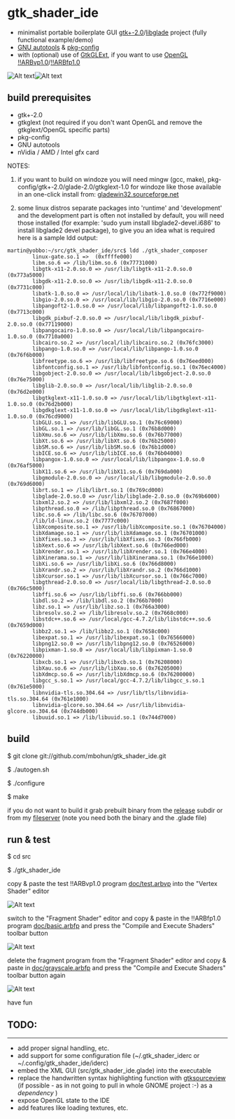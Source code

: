 # gtk_shader_ide
- minimalist portable boilerplate GUI [gtk+-2.0](http://www.gtk.org)/[libglade](http://developer.gnome.org/libglade) project (fully functional example/demo)
- [GNU autotools](http://en.wikipedia.org/wiki/GNU_build_system) & [pkg-config](http://www.freedesktop.org/wiki/Software/pkg-config)
- with (optional) use of [GtkGLExt](http://projects.gnome.org/gtkglext), if you want to use [OpenGL](http://www.opengl.org) [!!ARBvp1.0](http://www.opengl.org/registry/specs/ARB/vertex_program.txt)/[!!ARBfp1.0](http://www.opengl.org/registry/specs/ARB/fragment_program.txt)

![Alt text](https://github.com/mbohun/gtk_shader_ide/raw/master/doc/small_gsc_screenshot_20041008-shadowsoft.png "2004-10-08, GUI mockup with GLSL code")![Alt text](https://github.com/mbohun/gtk_shader_ide/raw/master/doc/small_gsc_screenshot_20041019-shadowsoft.png "2004-10-19, one of the first real sessions")

## build prerequisites
- gtk+-2.0
- gtkglext (not required if you don't want OpenGL and remove the gtkglext/OpenGL specific parts)
- pkg-config
- GNU autotools
- nVidia / AMD / Intel gfx card

NOTES:
1. if you want to build on windoze you will need mingw (gcc, make), pkg-config/gtk+-2.0/glade-2.0/gtkglext-1.0 for windoze like those available in an one-click install from: [gladewin32.sourceforge.net](http://gladewin32.sourceforge.net)

2. some linux distros separate packages into 'runtime' and 'development' and the development part is often not installed by default, you will need those installed (for example: 'sudo yum install libglade2-devel.i686' to install libglade2  devel package), to give you an idea what is required here is a sample ldd output:
```
martin@yobbo:~/src/gtk_shader_ide/src$ ldd ./gtk_shader_composer
        linux-gate.so.1 =>  (0xffffe000)
        libm.so.6 => /lib/libm.so.6 (0x77731000)
        libgtk-x11-2.0.so.0 => /usr/lib/libgtk-x11-2.0.so.0 (0x773a5000)
        libgdk-x11-2.0.so.0 => /usr/lib/libgdk-x11-2.0.so.0 (0x7731c000)
        libatk-1.0.so.0 => /usr/local/lib/libatk-1.0.so.0 (0x772f9000)
        libgio-2.0.so.0 => /usr/local/lib/libgio-2.0.so.0 (0x7716e000)
        libpangoft2-1.0.so.0 => /usr/local/lib/libpangoft2-1.0.so.0 (0x7713c000)
        libgdk_pixbuf-2.0.so.0 => /usr/local/lib/libgdk_pixbuf-2.0.so.0 (0x77119000)
        libpangocairo-1.0.so.0 => /usr/local/lib/libpangocairo-1.0.so.0 (0x7710a000)
        libcairo.so.2 => /usr/local/lib/libcairo.so.2 (0x76fc3000)
        libpango-1.0.so.0 => /usr/local/lib/libpango-1.0.so.0 (0x76f6b000)
        libfreetype.so.6 => /usr/lib/libfreetype.so.6 (0x76eed000)
        libfontconfig.so.1 => /usr/lib/libfontconfig.so.1 (0x76ec4000)
        libgobject-2.0.so.0 => /usr/local/lib/libgobject-2.0.so.0 (0x76e75000)
        libglib-2.0.so.0 => /usr/local/lib/libglib-2.0.so.0 (0x76d2e000)
        libgtkglext-x11-1.0.so.0 => /usr/local/lib/libgtkglext-x11-1.0.so.0 (0x76d2b000)
        libgdkglext-x11-1.0.so.0 => /usr/local/lib/libgdkglext-x11-1.0.so.0 (0x76cd9000)
        libGLU.so.1 => /usr/lib/libGLU.so.1 (0x76c69000)
        libGL.so.1 => /usr/lib/libGL.so.1 (0x76b8d000)
        libXmu.so.6 => /usr/lib/libXmu.so.6 (0x76b77000)
        libXt.so.6 => /usr/lib/libXt.so.6 (0x76b25000)
        libSM.so.6 => /usr/lib/libSM.so.6 (0x76b1d000)
        libICE.so.6 => /usr/lib/libICE.so.6 (0x76b04000)
        libpangox-1.0.so.0 => /usr/local/lib/libpangox-1.0.so.0 (0x76af5000)
        libX11.so.6 => /usr/lib/libX11.so.6 (0x769da000)
        libgmodule-2.0.so.0 => /usr/local/lib/libgmodule-2.0.so.0 (0x769d6000)
        librt.so.1 => /lib/librt.so.1 (0x769cd000)
        libglade-2.0.so.0 => /usr/lib/libglade-2.0.so.0 (0x769b6000)
        libxml2.so.2 => /usr/lib/libxml2.so.2 (0x7687f000)
        libpthread.so.0 => /lib/libpthread.so.0 (0x76867000)
        libc.so.6 => /lib/libc.so.6 (0x76707000)
        /lib/ld-linux.so.2 (0x7777c000)
        libXcomposite.so.1 => /usr/lib/libXcomposite.so.1 (0x76704000)
        libXdamage.so.1 => /usr/lib/libXdamage.so.1 (0x76701000)
        libXfixes.so.3 => /usr/lib/libXfixes.so.3 (0x766fb000)
        libXext.so.6 => /usr/lib/libXext.so.6 (0x766ed000)
        libXrender.so.1 => /usr/lib/libXrender.so.1 (0x766e4000)
        libXinerama.so.1 => /usr/lib/libXinerama.so.1 (0x766e1000)
        libXi.so.6 => /usr/lib/libXi.so.6 (0x766d8000)
        libXrandr.so.2 => /usr/lib/libXrandr.so.2 (0x766d1000)
        libXcursor.so.1 => /usr/lib/libXcursor.so.1 (0x766c7000)
        libgthread-2.0.so.0 => /usr/local/lib/libgthread-2.0.so.0 (0x766c5000)
        libffi.so.6 => /usr/lib/libffi.so.6 (0x766bb000)
        libdl.so.2 => /lib/libdl.so.2 (0x766b7000)
        libz.so.1 => /usr/lib/libz.so.1 (0x766a3000)
        libresolv.so.2 => /lib/libresolv.so.2 (0x7668c000)
        libstdc++.so.6 => /usr/local/gcc-4.7.2/lib/libstdc++.so.6 (0x7659d000)
        libbz2.so.1 => /lib/libbz2.so.1 (0x7658c000)
        libexpat.so.1 => /usr/lib/libexpat.so.1 (0x76566000)
        libpng12.so.0 => /usr/lib/libpng12.so.0 (0x76526000)
        libpixman-1.so.0 => /usr/local/lib/libpixman-1.so.0 (0x76220000)
        libxcb.so.1 => /usr/lib/libxcb.so.1 (0x76208000)
        libXau.so.6 => /usr/lib/libXau.so.6 (0x76205000)
        libXdmcp.so.6 => /usr/lib/libXdmcp.so.6 (0x76200000)
        libgcc_s.so.1 => /usr/local/gcc-4.7.2/lib/libgcc_s.so.1 (0x761e5000)
        libnvidia-tls.so.304.64 => /usr/lib/tls/libnvidia-tls.so.304.64 (0x761e1000)
        libnvidia-glcore.so.304.64 => /usr/lib/libnvidia-glcore.so.304.64 (0x744db000)
        libuuid.so.1 => /lib/libuuid.so.1 (0x744d7000)
```

## build

$ git clone git://github.com/mbohun/gtk_shader_ide.git

$ ./autogen.sh

$ ./configure

$ make

if you do not want to build it grab prebuilt binary from the [release](https://github.com/mbohun/gtk_shader_ide/tree/master/release) subdir or from my [fileserver](http://users.on.net/~mbohun/src/2004-10-19-demo_shader_ide) (note you need both the binary and the .glade file)

## run & test
$ cd src

$ ./gtk_shader_ide

copy & paste the test !!ARBvp1.0 program [doc/test.arbvp](https://raw.github.com/mbohun/gtk_shader_ide/master/doc/test.arbvp) into the "Vertex Shader" editor

![Alt text](https://raw.github.com/mbohun/gtk_shader_ide/master/doc/session/00-arbvp.png "test.arbvp")

switch to the "Fragment Shader" editor and copy & paste in the !!ARBfp1.0 program [doc/basic.arbfp](https://raw.github.com/mbohun/gtk_shader_ide/master/doc/basic.arbfp) and press the "Compile and Execute Shaders" toolbar button

![Alt text](https://raw.github.com/mbohun/gtk_shader_ide/master/doc/session/01-arbfp-basic.png "basic.arbfp")

delete the fragment program from the "Fragment Shader" editor and copy & paste in [doc/grayscale.arbfp](https://raw.github.com/mbohun/gtk_shader_ide/master/doc/grayscale.arbfp) and press the "Compile and Execute Shaders" toolbar button again

![Alt text](https://raw.github.com/mbohun/gtk_shader_ide/master/doc/session/02-arbfp-grayscale.png "grayscale.arbfp")

have fun 

## TODO:
-----
- add proper signal handling, etc.
- add support for some configuration file (~/.gtk_shader_iderc or ~/.config/gtk_shader_ide/iderc)
- embed the XML GUI (src/gtk_shader_ide.glade) into the executable
- replace the handwritten syntax highlighting function with [gtksourceview](http://projects.gnome.org/gtksourceview) (if possible - as in not going to pull in whole GNOME project :-) as a _dependency_ )
- expose OpenGL state to the IDE
- add features like loading textures, etc.
